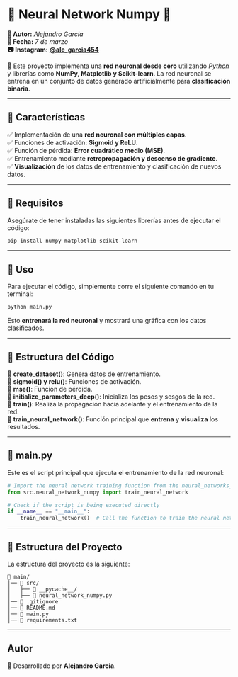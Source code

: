 # 🌟 Neural Network Numpy 🌟

**👤 Autor:** *Alejandro Garcia*  
**📅 Fecha:** *7 de marzo*  
**📷 Instagram:** [**@ale_garcia454**](https://www.instagram.com/ale_garcia454/)  

🚀 Este proyecto implementa una **red neuronal desde cero** utilizando *Python* y librerías como **NumPy, Matplotlib y Scikit-learn**. La red neuronal se entrena en un conjunto de datos generado artificialmente para **clasificación binaria**.

---

## 🎯 Características
✅ Implementación de una **red neuronal con múltiples capas**.  
✅ Funciones de activación: **Sigmoid y ReLU**.  
✅ Función de pérdida: **Error cuadrático medio (MSE)**.  
✅ Entrenamiento mediante **retropropagación y descenso de gradiente**.  
✅ **Visualización** de los datos de entrenamiento y clasificación de nuevos datos.  

---

## 🔧 Requisitos
Asegúrate de tener instaladas las siguientes librerías antes de ejecutar el código:

```bash
pip install numpy matplotlib scikit-learn
```

---

## 🚀 Uso
Para ejecutar el código, simplemente corre el siguiente comando en tu terminal:

```bash
python main.py
```

Esto **entrenará la red neuronal** y mostrará una gráfica con los datos clasificados.

---

## 📌 Estructura del Código
📌 **create_dataset()**: Genera datos de entrenamiento.  
📌 **sigmoid() y relu()**: Funciones de activación.  
📌 **mse()**: Función de pérdida.  
📌 **initialize_parameters_deep()**: Inicializa los pesos y sesgos de la red.  
📌 **train()**: Realiza la propagación hacia adelante y el entrenamiento de la red.  
📌 **train_neural_network()**: Función principal que **entrena** y **visualiza** los resultados.  

---

## 📜 main.py
Este es el script principal que ejecuta el entrenamiento de la red neuronal:

```python
# Import the neural network training function from the neural_networks_numpy module
from src.neural_network_numpy import train_neural_network

# Check if the script is being executed directly
if __name__ == "__main__":
    train_neural_network()  # Call the function to train the neural network.
```

---

## 📁 Estructura del Proyecto
La estructura del proyecto es la siguiente:

```
📂 main/
│── 📂 src/
│   ├── 📂 __pycache__/
│   ├── 📄 neural_network_numpy.py
│── 📄 .gitignore
│── 📄 README.md
│── 📄 main.py
│── 📄 requirements.txt
```

---

##  Autor
📌 Desarrollado por **Alejandro Garcia**.

